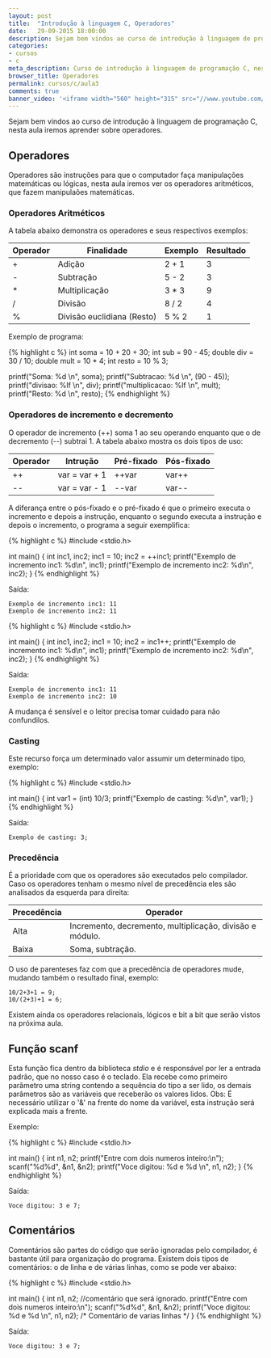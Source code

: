 ```yaml
---
layout: post
title:  "Introdução à linguagem C, Operadores"
date:   29-09-2015 18:00:00
description: Sejam bem vindos ao curso de introdução à linguagem de programação C, nesta aula iremos aprender sobre operadores.
categories:
- cursos
- c
meta_description: Curso de introdução à linguagem de programação C, nesta aula aprenderemos sobre operadores.
browser_title: Operadores
permalink: cursos/c/aula3
comments: true
banner_video: '<iframe width="560" height="315" src="//www.youtube.com/embed/pPRM96Xkrcw" frameborder="0" allowfullscreen></iframe>'
---
```

Sejam bem vindos ao curso de introdução à linguagem de programação C, nesta aula iremos aprender sobre operadores.

## Operadores

Operadores são instruções para que o computador faça manipulações matemáticas ou lógicas, nesta aula iremos ver os operadores aritméticos, que fazem manipulaões matemáticas.

### Operadores Aritméticos

A tabela abaixo demonstra os operadores e seus respectivos exemplos:

Operador | Finalidade | Exemplo | Resultado
---------|------------|---------|----------
+ | Adição | 2 + 1 | 3
- | Subtração | 5 - 2 | 3
* | Multiplicação | 3 * 3 | 9
/ | Divisão | 8 / 2 | 4
% | Divisão euclidiana (Resto) | 5 % 2 | 1

Exemplo de programa:

{% highlight c %}
int soma = 10 + 20 + 30;
int sub = 90 - 45;
double div = 30 / 10;
double mult = 10 * 4;
int resto = 10 % 3;

printf("Soma: %d \n", soma);
printf("Subtracao: %d \n", (90 - 45));
printf("divisao: %lf \n", div);
printf("multiplicacao: %lf \n", mult);
printf("Resto: %d \n", resto);
{% endhighlight %}

### Operadores de incremento e decremento

O operador de incremento (++) soma 1 ao seu operando enquanto que o de decremento (\--) subtrai 1. A tabela abaixo mostra os dois tipos de uso:

Operador |Intrução | Pré-fixado | Pós-fixado
---------|---------|------------|-----------
++ | var = var + 1 | ++var | var++
\-- | var = var - 1 | \--var | var\--

A diferança entre o pós-fixado e o pré-fixado é que o primeiro executa o incremento e depois a instrução, enquanto o segundo executa a instrução e depois o incremento, o programa a seguir exemplifica:

{% highlight c %}
#include <stdio.h>

int main() {
  int inc1, inc2;
  inc1 = 10;
  inc2 = ++inc1;
  printf("Exemplo de incremento inc1: %d\n", inc1);
  printf("Exemplo de incremento inc2: %d\n", inc2);
}
{% endhighlight %}

Saída:

    Exemplo de incremento inc1: 11
    Exemplo de incremento inc2: 11

{% highlight c %}
#include <stdio.h>

int main() {
  int inc1, inc2;
  inc1 = 10;
  inc2 = inc1++;
  printf("Exemplo de incremento inc1: %d\n", inc1);
  printf("Exemplo de incremento inc2: %d\n", inc2);
}
{% endhighlight %}

Saída:

    Exemplo de incremento inc1: 11
    Exemplo de incremento inc2: 10

 A mudança é sensível e o leitor precisa tomar cuidado para não confundilos.

### Casting

Este recurso força um determinado valor assumir um determinado tipo, exemplo:

{% highlight c %}
#include <stdio.h>

int main() {
  int var1 = (int) 10/3;
  printf("Exemplo de casting: %d\n", var1);
}
{% endhighlight %}

Saída:

    Exemplo de casting: 3;

### Precedência

É a prioridade com que os operadores são executados pelo compilador. Caso os operadores tenham o mesmo nível de precedência eles são analisados da esquerda para direita:

Precedência | Operador
------------|----------
Alta | Incremento, decremento, multiplicação, divisão e módulo.
Baixa | Soma, subtração.

O uso de parenteses faz com que a precedência de operadores mude, mudando também o resultado final, exemplo:

    10/2+3+1 = 9;
    10/(2+3)+1 = 6;

Existem ainda os operadores relacionais, lógicos e bit a bit que serão vistos na próxima aula.

## Função **scanf**

Esta função fica dentro da biblioteca *stdio* e é responsável por ler a entrada padrão, que no nosso caso é o teclado. Ela recebe como primeiro parâmetro uma string contendo a sequência do tipo a ser lido, os demais parâmetros são as variáveis que receberão os valores lidos.
Obs: É necessário utilizar o '&' na frente do nome da variável, esta instrução será explicada mais a frente.

Exemplo:

{% highlight c %}
#include <stdio.h>

int main() {
  int n1, n2;
  printf("Entre com dois numeros inteiro:\n");
  scanf("%d%d", &n1, &n2);
  printf("Voce digitou: %d e %d \n", n1, n2);
}
{% endhighlight %}

Saída:

    Voce digitou: 3 e 7;

## Comentários

Comentários são partes do código que serão ignoradas pelo compilador, é bastante útil para organização do programa. Existem dois tipos de comentários: o de linha e de várias linhas, como se pode ver abaixo:

{% highlight c %}
#include <stdio.h>

int main() {
  int n1, n2; //comentário que será ignorado.
  printf("Entre com dois numeros inteiro:\n");
  scanf("%d%d", &n1, &n2);
  printf("Voce digitou: %d e %d \n", n1, n2);
  /*
  Comentário
  de varias
  linhas
  */
}
{% endhighlight %}

Saída:

    Voce digitou: 3 e 7;
